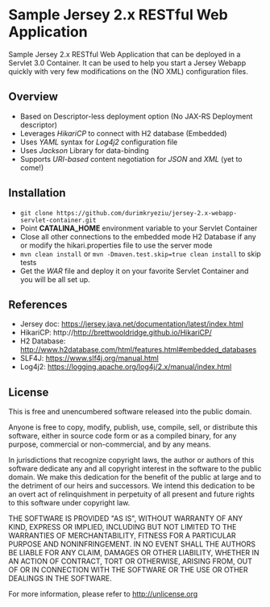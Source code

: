 # Sample Jersey 2.x RESTful Web Application
Sample Jersey 2.x RESTful Web Application that can be deployed in a Servlet 3.0 Container. 
It can be used to help you start a Jersey Webapp quickly with very few modifications on the (NO XML) configuration files.

## Overview
- Based on Descriptor-less deployment option (No JAX-RS Deployment descriptor)
- Leverages _HikariCP_ to connect with H2 database (Embedded)
- Uses _YAML_ syntax for _Log4j2_ configuration file
- Uses _Jackson_ Library for data-binding
- Supports _URI-based_ content negotiation for _JSON_ and _XML_ (yet to come!)

## Installation
- `git clone https://github.com/durimkryeziu/jersey-2.x-webapp-servlet-container.git`
- Point **CATALINA_HOME** environment variable to your Servlet Container
- Close all other connections to the embedded mode H2 Database if any or modify the hikari.properties file to use the server mode
- `mvn clean install` or `mvn -Dmaven.test.skip=true clean install` to skip tests
- Get the _WAR_ file and deploy it on your favorite Servlet Container and you will be all set up. 

## References
- Jersey doc: https://jersey.java.net/documentation/latest/index.html
- HikariCP: http://http://brettwooldridge.github.io/HikariCP/
- H2 Database: http://www.h2database.com/html/features.html#embedded_databases
- SLF4J: https://www.slf4j.org/manual.html
- Log4j2: https://logging.apache.org/log4j/2.x/manual/index.html 

## License

This is free and unencumbered software released into the public domain.

Anyone is free to copy, modify, publish, use, compile, sell, or
distribute this software, either in source code form or as a compiled
binary, for any purpose, commercial or non-commercial, and by any
means.

In jurisdictions that recognize copyright laws, the author or authors
of this software dedicate any and all copyright interest in the
software to the public domain. We make this dedication for the benefit
of the public at large and to the detriment of our heirs and
successors. We intend this dedication to be an overt act of
relinquishment in perpetuity of all present and future rights to this
software under copyright law.

THE SOFTWARE IS PROVIDED "AS IS", WITHOUT WARRANTY OF ANY KIND,
EXPRESS OR IMPLIED, INCLUDING BUT NOT LIMITED TO THE WARRANTIES OF
MERCHANTABILITY, FITNESS FOR A PARTICULAR PURPOSE AND NONINFRINGEMENT.
IN NO EVENT SHALL THE AUTHORS BE LIABLE FOR ANY CLAIM, DAMAGES OR
OTHER LIABILITY, WHETHER IN AN ACTION OF CONTRACT, TORT OR OTHERWISE,
ARISING FROM, OUT OF OR IN CONNECTION WITH THE SOFTWARE OR THE USE OR
OTHER DEALINGS IN THE SOFTWARE.

For more information, please refer to <http://unlicense.org>
